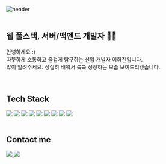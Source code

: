 ![header](https://capsule-render.vercel.app/api?type=Waving&color=timeAuto&height=300&section=header&text=Hajin's%20Profile&fontSize=80&animation=twinkling&fontAlign=65&fontAlignY=45&fontColor=FFFFFF)
</br>
</br>

## 웹 풀스택, 서버/백엔드 개발자 🐶🍀
 안녕하세요 :) </br>
 따뜻하게 소통하고 즐겁게 탐구하는 신입 개발자 이하진입니다. </br>
 많이 알려주세요. 성실히 배워서 쑥쑥 성장하는 모습 보여드리겠습니다. </br>
 </br>
 </br>

## Tech Stack
 <img src="https://img.shields.io/badge/JAVA-gray?style=plastic&logo=Java&logoColor=FFFFFF"/> <img src="https://img.shields.io/badge/Spring-gray?style=plastic&logo=spring&logoColor=FFFFFF"/>
 <img src="https://img.shields.io/badge/JavaScript-gray?style=plastic&logo=JavaScript&logoColor=FFFFFF"/> 
 <img src="https://img.shields.io/badge/HTML5-gray?style=plastic&logo=HTML5&logoColor=FFFFFF"/>
 <img src="https://img.shields.io/badge/CSS3-gray?style=plastic&logo=CSS3&logoColor=FFFFFF"/>
 <img src="https://img.shields.io/badge/Oracle-gray?style=plastic&logo=Oracle&logoColor=FFFFFF"/>
 <img src="https://img.shields.io/badge/MySQL-gray?style=plastic&logo=MySQL&logoColor=FFFFFF"/>
 <img src="https://img.shields.io/badge/Linux-gray?style=plastic&logo=Linux&logoColor=FFFFFF"/>
 <img src="https://img.shields.io/badge/AWS-gray?style=plastic&logo=AWS&logoColor=FFFFFF"/>
 <br/>
 <br/>

## Contact me
 <a href="https://oiiok.notion.site/IT-ea3901ca3a70448b898623e61e0d17a7">
  <img src="https://img.shields.io/badge/Notion-gray?style=plastic&logo=Notion&logoColor=FFFFFF"/>
 </a>  
 <a href="https://github.com/OIIOK">
  <img src="https://hits.seeyoufarm.com/api/count/incr/badge.svg?url=https%3A%2F%2Fgithub.com%2Foiiok%2Fhit-counter&count_bg=%20000000&title_bg=%gray&icon=github.svg&icon_color=%23E7E7E7&title=hits&edge_flat=false"/>
 </a>
